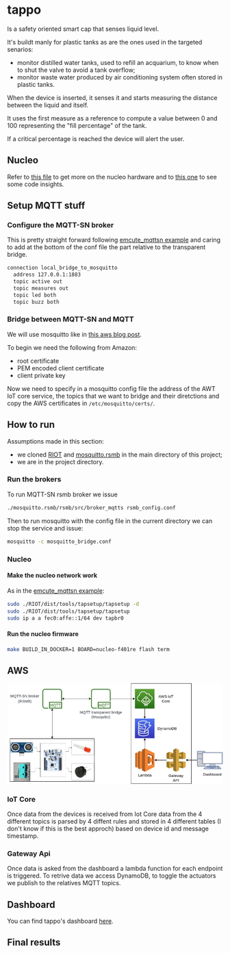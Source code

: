 # tappo
Is a safety oriented smart cap that senses liquid level.

It's buildt manly for plastic tanks as are the ones used in the targeted senarios:
* monitor distilled water tanks, used to refill an acquarium, to know when to shut the valve to avoid a tank overflow;
* monitor waste water produced by air conditioning system often stored in plastic tanks.

When the device is inserted, it senses it and starts measuring the distance between the liquid and itself.

It uses the first measure as a reference to compute a value between 0 and 100 representing the "fill percentage" of the tank.

If a critical percentage is reached the device will alert the user.

## Nucleo
Refer to [this file](hardware/NUCLEO_HARDWARE.md) to get more on the nucleo hardware and to [this one](nucleo/NUCLEO.md) to see some code insights.

## Setup MQTT stuff

### Configure the MQTT-SN broker
This is pretty straight forward following [emcute_mqttsn example](https://github.com/RIOT-OS/RIOT/tree/master/examples/emcute_mqttsn#setting-up-a-broker) and caring to add at the bottom of the conf file the part relative to the transparent bridge.

```
connection local_bridge_to_mosquitto
  address 127.0.0.1:1883
  topic active out
  topic measures out
  topic led both
  topic buzz both
```

### Bridge between MQTT-SN and MQTT
We will use mosquitto like in [this aws blog post](https://aws.amazon.com/it/blogs/iot/how-to-bridge-mosquitto-mqtt-broker-to-aws-iot/).

To begin we need the following from Amazon:

* root certificate 
* PEM encoded client certificate
* client private key

Now we need to specify in a mosquitto config file the address of the AWT IoT core service, the topics that we want to bridge and their diretctions and copy the AWS certificates in `/etc/mosquitto/certs/`.

## How to run 
Assumptions made in this section:
* we cloned [RIOT](https://github.com/RIOT-OS/RIOT) and [mosquitto.rsmb](https://github.com/eclipse/mosquitto.rsmb) in the main directory of this project;
* we are in the project directory.

### Run the brokers
To run MQTT-SN rsmb broker we issue
```sh
./mosquitto.rsmb/rsmb/src/broker_mqtts rsmb_config.conf
```

Then to run mosquitto with the config file in the current directory we can stop the service and issue:
```sh
mosquitto -c mosquitto_bridge.conf
```

### Nucleo
#### Make the nucleo network work
As in the [emcute_mqttsn example](https://github.com/RIOT-OS/RIOT/tree/master/examples/emcute_mqttsn#setting-up-riot-native):

```sh
sudo ./RIOT/dist/tools/tapsetup/tapsetup -d
sudo ./RIOT/dist/tools/tapsetup/tapsetup
sudo ip a a fec0:affe::1/64 dev tapbr0
```

#### Run the nucleo firmware
```sh
make BUILD_IN_DOCKER=1 BOARD=nucleo-f401re flash term
```


## AWS
![NetOverview](https://github.com/fedepaj/tappo/blob/assets/network_overview_tappo.jpg)

### IoT Core
Once data from the devices is received from Iot Core data from the 4 different topics is parsed by 4 diffent rules and stored in 4 different tables (I don't know if this is the best approch) based on device id and message timestamp.

### Gateway Api
Once data is asked from the dashboard a lambda function for each endpoint is triggered.
To retrive data we access DynamoDB, to toggle the actuators we publish to the relatives MQTT topics.

## Dashboard
You can find tappo's dashboard [here](https://github.com/fedepaj/tappo_app/).

## Final results

